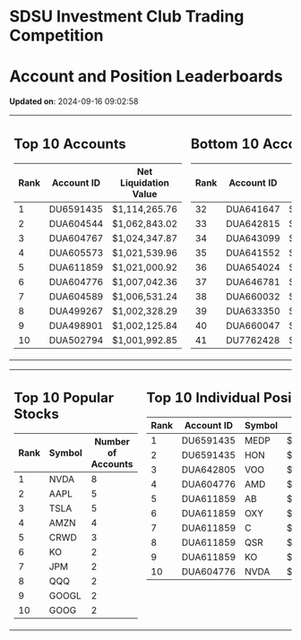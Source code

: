 # SDSU Investment Club Trading Competition 
 # Account and Position Leaderboards

**Updated on**: 2024-09-16 09:02:58

<table><tr><td valign="top">

## Top 10 Accounts
| Rank | Account ID | Net Liquidation Value |
|------|------------|-----------------------|
| 1 | DU6591435 | $1,114,265.76 |
| 2 | DUA604544 | $1,062,843.02 |
| 3 | DUA604767 | $1,024,347.87 |
| 4 | DUA605573 | $1,021,539.96 |
| 5 | DUA611859 | $1,021,000.92 |
| 6 | DUA604776 | $1,007,042.36 |
| 7 | DUA604589 | $1,006,531.24 |
| 8 | DUA499267 | $1,002,328.29 |
| 9 | DUA498901 | $1,002,125.84 |
| 10 | DUA502794 | $1,001,992.85 |

</td><td valign="top">

## Bottom 10 Accounts
| Rank | Account ID | Net Liquidation Value |
|------|------------|-----------------------|
| 32 | DUA641647 | $1,000,398.49 |
| 33 | DUA642815 | $1,000,398.49 |
| 34 | DUA643099 | $1,000,398.49 |
| 35 | DUA641552 | $1,000,369.15 |
| 36 | DUA654024 | $1,000,265.66 |
| 37 | DUA646781 | $1,000,265.66 |
| 38 | DUA660032 | $1,000,132.83 |
| 39 | DUA633350 | $1,000,132.83 |
| 40 | DUA660047 | $1,000,132.83 |
| 41 | DU7762428 | $988,596.97 |

</td></tr></table>

<table><tr><td valign="top">

## Top 10 Popular Stocks
| Rank | Symbol | Number of Accounts |
|------|--------|--------------------|
| 1 | NVDA | 8 |
| 2 | AAPL | 5 |
| 3 | TSLA | 5 |
| 4 | AMZN | 4 |
| 5 | CRWD | 3 |
| 6 | KO | 2 |
| 7 | JPM | 2 |
| 8 | QQQ | 2 |
| 9 | GOOGL | 2 |
| 10 | GOOG | 2 |

</td><td valign="top">

## Top 10 Individual Positions
| Rank | Account ID | Symbol | Cost | Total Value |
|------|------------|--------|-----------|-------------|
| 1 | DU6591435 | MEDP | $95,831.10 | $95,831.10 |
| 2 | DU6591435 | HON | $80,234.00 | $80,234.00 |
| 3 | DUA642805 | VOO | $51,070.01 | $51,070.01 |
| 4 | DUA604776 | AMD | $50,629.52 | $50,629.52 |
| 5 | DUA611859 | AB | $50,007.43 | $50,007.43 |
| 6 | DUA611859 | OXY | $50,004.98 | $50,004.98 |
| 7 | DUA611859 | C | $50,004.40 | $50,004.40 |
| 8 | DUA611859 | QSR | $50,003.65 | $50,003.65 |
| 9 | DUA611859 | KO | $50,003.55 | $50,003.55 |
| 10 | DUA604776 | NVDA | $50,002.35 | $50,002.35 |

</td></tr></table>
